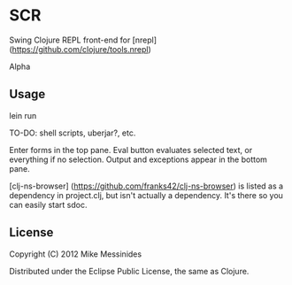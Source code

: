 # SCR

Swing Clojure REPL front-end for [nrepl] (https://github.com/clojure/tools.nrepl)

Alpha

## Usage

lein run

TO-DO: shell scripts, uberjar?, etc.

Enter forms in the top pane. Eval button evaluates selected text, or everything if no selection. Output and exceptions appear in the bottom pane.

[clj-ns-browser] (https://github.com/franks42/clj-ns-browser) is listed as a dependency in project.clj, but isn't actually a dependency. It's there so you can easily start sdoc.

## License

Copyright (C) 2012 Mike Messinides

Distributed under the Eclipse Public License, the same as Clojure.
